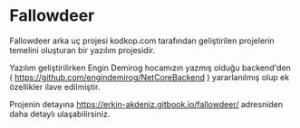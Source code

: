 
# Fallowdeer

Fallowdeer arka uç projesi kodkop.com tarafından geliştirilen projelerin temelini oluşturan bir yazılım projesidir.

Yazılım geliştirilirken Engin Demirog hocamızın yazmış olduğu backend'den (
https://github.com/engindemirog/NetCoreBackend
) yararlanılmış olup ek özellikler ilave edilmiştir.

Projenin detayına https://erkin-akdeniz.gitbook.io/fallowdeer/ adresniden daha detaylı ulaşabilirsiniz.
